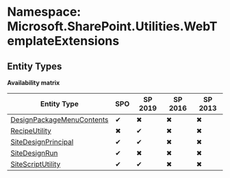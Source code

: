 # Namespace: Microsoft.SharePoint.Utilities.WebTemplateExtensions

## Entity Types

**Availability matrix**

Entity Type | SPO | SP 2019 | SP 2016 | SP 2013
----------|-----|---------|---------|--------
[DesignPackageMenuContents](./EntityTypes/DesignPackageMenuContents.md) | ✔ | ✖ | ✖ | ✖
[RecipeUtility](./EntityTypes/RecipeUtility.md) | ✖ | ✔ | ✖ | ✖
[SiteDesignPrincipal](./EntityTypes/SiteDesignPrincipal.md) | ✔ | ✔ | ✖ | ✖
[SiteDesignRun](./EntityTypes/SiteDesignRun.md) | ✔ | ✖ | ✖ | ✖
[SiteScriptUtility](./EntityTypes/SiteScriptUtility.md) | ✔ | ✔ | ✖ | ✖
